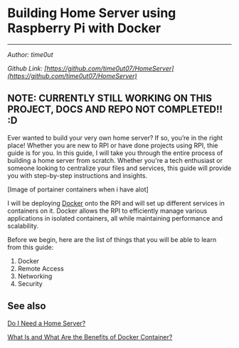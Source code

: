 # Building Home Server using Raspberry Pi with Docker
---
*Author: time0ut*

*Github Link: [https://github.com/time0ut07/HomeServer](https://github.com/time0ut07/HomeServer)*


**NOTE: CURRENTLY STILL WORKING ON THIS PROJECT, DOCS AND REPO NOT COMPLETED!! :D**
---

Ever wanted to build your very own home server? If so, you’re in the right place! Whether you are new to RPI or have done projects using RPI, thie guide is for you. In this guide, I will take you through the entire process of building a home server from scratch. Whether you're a tech enthusiast or someone looking to centralize your files and services, this guide will provide you with step-by-step instructions and insights.

[Image of portainer containers when i have alot]

I will be deploying [Docker](https://www.docker.com/) onto the RPI and will set up different services in containers on it. Docker allows the RPI to efficiently manage various applications in isolated containers, all while maintaining performance and scalability.

Before we begin, here are the list of things that you will be able to learn from this guide:

1. Docker
2. Remote Access
3. Networking
4. Security

## See also

[Do I Need a Home Server?](https://www.ebuyer.com/blog/do-i-need-a-home-server/#:~:text=There%20are%20many%20benefits%20to,looking%20to%20protect%20their%20data.)

[What Is and What Are the Benefits of Docker Container?](https://www.simplilearn.com/tutorials/docker-tutorial/what-is-docker-container)